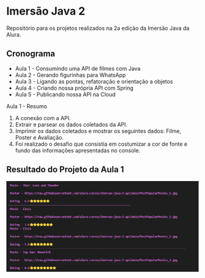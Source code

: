 # **Imersão Java 2**

Repositório para os projetos realizados na 2a edição da Imersão Java da Alura.

## Cronograma

- Aula 1 - Consumindo uma API de filmes com Java
- Aula 2 - Gerando figurinhas para WhatsApp
- Aula 3 - Ligando as pontas, refatoração e orientação a objetos
- Aula 4 - Criando nossa própria API com Spring
- Aula 5 - Publicando nossa API na Cloud

Aula 1 - Resumo

1. A conexão com a API.
2. Extrair e parsear os dados coletados da API.
3. Imprimir os dados coletados e mostrar os seguintes dados: Filme, Poster e Avaliação.
4. Foi realizado o desafio que consistia em costumizar a cor de fonte e fundo das informações apresentadas no console.

## Resultado do Projeto da Aula 1

![Screenshot](res\resolucao.png)